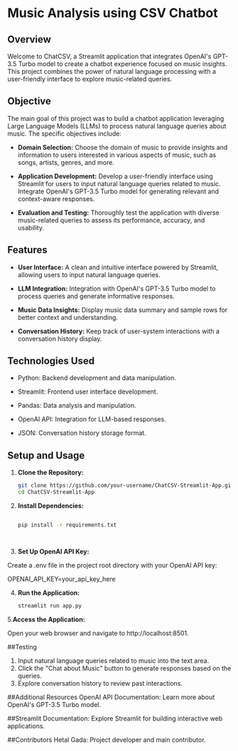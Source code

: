 # Music Analysis using CSV Chatbot

## Overview

Welcome to ChatCSV, a Streamlit application that integrates OpenAI's GPT-3.5 Turbo model to create a chatbot experience focused on music insights. This project combines the power of natural language processing with a user-friendly interface to explore music-related queries.

## Objective

The main goal of this project was to build a chatbot application leveraging Large Language Models (LLMs) to process natural language queries about music. The specific objectives include:

- **Domain Selection:** Choose the domain of music to provide insights and information to users interested in various aspects of music, such as songs, artists, genres, and more.
  
- **Application Development:** Develop a user-friendly interface using Streamlit for users to input natural language queries related to music. Integrate OpenAI's GPT-3.5 Turbo model for generating relevant and context-aware responses.
  
- **Evaluation and Testing:** Thoroughly test the application with diverse music-related queries to assess its performance, accuracy, and usability.

## Features

- **User Interface:** A clean and intuitive interface powered by Streamlit, allowing users to input natural language queries.
  
- **LLM Integration:** Integration with OpenAI's GPT-3.5 Turbo model to process queries and generate informative responses.
  
- **Music Data Insights:** Display music data summary and sample rows for better context and understanding.
  
- **Conversation History:** Keep track of user-system interactions with a conversation history display.

## Technologies Used

- Python: Backend development and data manipulation.
  
- Streamlit: Frontend user interface development.
  
- Pandas: Data analysis and manipulation.
  
- OpenAI API: Integration for LLM-based responses.
  
- JSON: Conversation history storage format.

## Setup and Usage

1. **Clone the Repository:**

   ```bash
   git clone https://github.com/your-username/ChatCSV-Streamlit-App.git
   cd ChatCSV-Streamlit-App


2. **Install Dependencies:**

   ```bash

   pip install -r requirements.txt

  
3. **Set Up OpenAI API Key:**

Create a .env file in the project root directory with your OpenAI API key:

OPENAI_API_KEY=your_api_key_here

4. **Run the Application:**
   ```bash
   streamlit run app.py

5.**Access the Application:**

Open your web browser and navigate to http://localhost:8501.

##Testing

1. Input natural language queries related to music into the text area.
2. Click the "Chat about Music" button to generate responses based on the queries.
3. Explore conversation history to review past interactions.

   
##Additional Resources
OpenAI API Documentation: Learn more about OpenAI's GPT-3.5 Turbo model.

##Streamlit Documentation: 
Explore Streamlit for building interactive web applications.

##Contributors
Hetal Gada: Project developer and main contributor.
